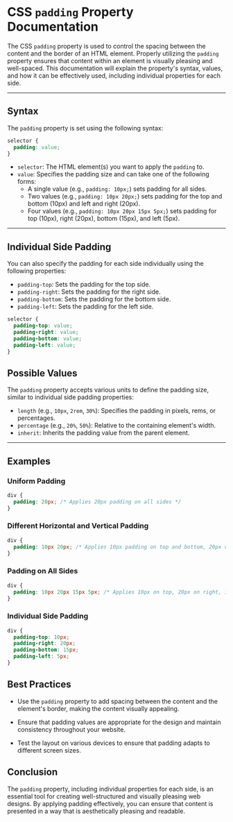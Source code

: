 # CSS `padding` Property Documentation

The CSS `padding` property is used to control the spacing between the content and the border of an HTML element. Properly utilizing the `padding` property ensures that content within an element is visually pleasing and well-spaced. This documentation will explain the property's syntax, values, and how it can be effectively used, including individual properties for each side.

---

## Syntax

The `padding` property is set using the following syntax:

```css
selector {
  padding: value;
}
```

- `selector`: The HTML element(s) you want to apply the `padding` to.
- `value`: Specifies the padding size and can take one of the following forms:
  - A single value (e.g., `padding: 10px;`) sets padding for all sides.
  - Two values (e.g., `padding: 10px 20px;`) sets padding for the top and bottom (10px) and left and right (20px).
  - Four values (e.g., `padding: 10px 20px 15px 5px;`) sets padding for top (10px), right (20px), bottom (15px), and left (5px).

---

## Individual Side Padding

You can also specify the padding for each side individually using the following properties:

- `padding-top`: Sets the padding for the top side.
- `padding-right`: Sets the padding for the right side.
- `padding-bottom`: Sets the padding for the bottom side.
- `padding-left`: Sets the padding for the left side.

```css
selector {
  padding-top: value;
  padding-right: value;
  padding-bottom: value;
  padding-left: value;
}
```

## Possible Values

The `padding` property accepts various units to define the padding size, similar to individual side padding properties:

- `length` (e.g., `10px`, `2rem`, `30%`): Specifies the padding in pixels, rems, or percentages.
- `percentage` (e.g., `20%`, `50%`): Relative to the containing element's width.
- `inherit`: Inherits the padding value from the parent element.

---

## Examples

### Uniform Padding

```css
div {
  padding: 20px; /* Applies 20px padding on all sides */
}
```

### Different Horizontal and Vertical Padding

```css
div {
  padding: 10px 20px; /* Applies 10px padding on top and bottom, 20px on left and right */
}
```

### Padding on All Sides

```css
div {
  padding: 10px 20px 15px 5px; /* Applies 10px on top, 20px on right, 15px on bottom, 5px on left */
}
```

### Individual Side Padding

```css
div {
  padding-top: 10px;
  padding-right: 20px;
  padding-bottom: 15px;
  padding-left: 5px;
}
```

## Best Practices

- Use the `padding` property to add spacing between the content and the element's border, making the content visually appealing.

- Ensure that padding values are appropriate for the design and maintain consistency throughout your website.

- Test the layout on various devices to ensure that padding adapts to different screen sizes.

## Conclusion

The `padding` property, including individual properties for each side, is an essential tool for creating well-structured and visually pleasing web designs. By applying padding effectively, you can ensure that content is presented in a way that is aesthetically pleasing and readable.
